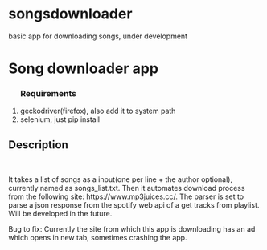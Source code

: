 # songsdownloader
basic app for downloading songs, under development
<h1> Song downloader app </h1>
<ol>
<h3>Requirements</h3>
<li>geckodriver(firefox), also add it to system path
<li>selenium, just pip install
</ol>

<h2>Description</h2> <br>
<p>
It takes a list of songs as a input(one per line + the author optional), currently named as songs_list.txt. Then it automates 
download process from the following site: <a>https://www.mp3juices.cc/</a>. The parser is set to parse a json response from the spotify
web api of a get tracks from playlist. Will be developed in the future.
</p>

<p >
<font colo="red"> Bug to fix: </font> Currently the site from which this app is downloading has an ad which opens in new tab, sometimes crashing the app.
</p>
